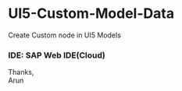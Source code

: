 # UI5-Custom-Model-Data
Create Custom node in UI5 Models

### IDE: SAP Web IDE(Cloud)


Thanks,</br>
Arun
